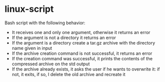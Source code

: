 # linux-script

Bash script with the following behavior:
- It receives one and only one argument, otherwise it returns an error
- If the argument is not a directory it returns an error
- If the argument is a directory create a tar.gz archive with the directory name given in input
- If the archive creation command is not successful, it returns an error
- If the creation command was successful, it prints the contents of the compressed archive on the std output
- If the archive already exists, it asks the user if he wants to overwrite it: if not, it exits, if so, I delete the old archive and recreate it

